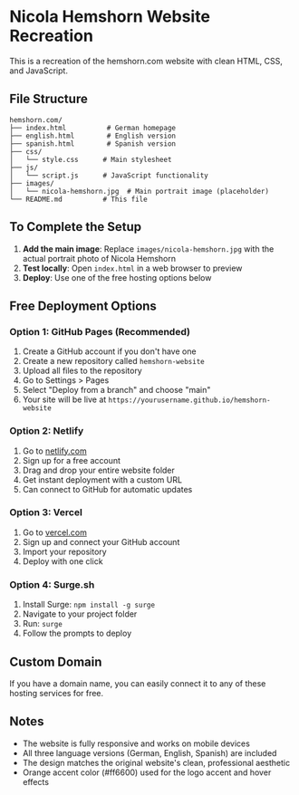# Nicola Hemshorn Website Recreation

This is a recreation of the hemshorn.com website with clean HTML, CSS, and JavaScript.

## File Structure
```
hemshorn.com/
├── index.html          # German homepage
├── english.html        # English version
├── spanish.html        # Spanish version
├── css/
│   └── style.css      # Main stylesheet
├── js/
│   └── script.js      # JavaScript functionality
├── images/
│   └── nicola-hemshorn.jpg  # Main portrait image (placeholder)
└── README.md          # This file
```

## To Complete the Setup

1. **Add the main image**: Replace `images/nicola-hemshorn.jpg` with the actual portrait photo of Nicola Hemshorn
2. **Test locally**: Open `index.html` in a web browser to preview
3. **Deploy**: Use one of the free hosting options below

## Free Deployment Options

### Option 1: GitHub Pages (Recommended)
1. Create a GitHub account if you don't have one
2. Create a new repository called `hemshorn-website`
3. Upload all files to the repository
4. Go to Settings > Pages
5. Select "Deploy from a branch" and choose "main"
6. Your site will be live at `https://yourusername.github.io/hemshorn-website`

### Option 2: Netlify
1. Go to [netlify.com](https://netlify.com)
2. Sign up for a free account
3. Drag and drop your entire website folder
4. Get instant deployment with a custom URL
5. Can connect to GitHub for automatic updates

### Option 3: Vercel
1. Go to [vercel.com](https://vercel.com)
2. Sign up and connect your GitHub account
3. Import your repository
4. Deploy with one click

### Option 4: Surge.sh
1. Install Surge: `npm install -g surge`
2. Navigate to your project folder
3. Run: `surge`
4. Follow the prompts to deploy

## Custom Domain
If you have a domain name, you can easily connect it to any of these hosting services for free.

## Notes
- The website is fully responsive and works on mobile devices
- All three language versions (German, English, Spanish) are included
- The design matches the original website's clean, professional aesthetic
- Orange accent color (#ff6600) used for the logo accent and hover effects
